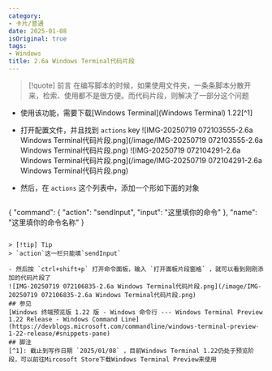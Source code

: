 ```yaml
---
category:
- 卡片/普通
date: 2025-01-08
isOriginal: true
tags:
- Windows
title: 2.6a Windows Terminal代码片段
---
```

> [!quote] 前言
> 在编写脚本的时候，如果使用文件夹，一条条脚本分散开来，检索、使用都不是很方便。而代码片段，则解决了一部分这个问题

- 使用该功能，需要下载[Windows Terminal](Windows Terminal) 1.22[^1]
- 打开配置文件，并且找到 `actions` key
  ![IMG-20250719 072103555-2.6a Windows Terminal代码片段.png](/image/IMG-20250719 072103555-2.6a Windows Terminal代码片段.png)
  ![IMG-20250719 072104291-2.6a Windows Terminal代码片段.png](/image/IMG-20250719 072104291-2.6a Windows Terminal代码片段.png)

- 然后，在 `actions` 这个列表中，添加一个形如下面的对象
  ```json
{
    "command":
    {
        "action": "sendInput",
        "input": "这里填你的命令"
    },
    "name": "这里填你的命令名称"
}
   ```
    
> [!tip] Tip
> `action`这一栏只能填`sendInput`

- 然后按 `ctrl+shift+p` 打开命令面板，输入 `打开面板片段窗格` ，就可以看到刚刚添加的代码片段了
  ![IMG-20250719 072106835-2.6a Windows Terminal代码片段.png](/image/IMG-20250719 072106835-2.6a Windows Terminal代码片段.png)
## 参见
[Windows 终端预览版 1.22 版 - Windows 命令行 --- Windows Terminal Preview 1.22 Release - Windows Command Line](https://devblogs.microsoft.com/commandline/windows-terminal-preview-1-22-release/#snippets-pane)
## 脚注
[^1]: 截止到写作日期 `2025/01/08` ，目前Windows Terminal 1.22仍处于预览阶段，可以前往Mircosoft Store下载Windows Terminal Preview来使用